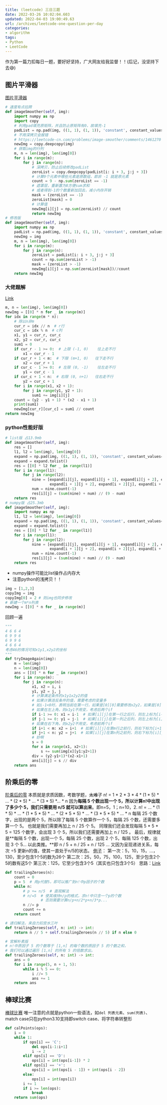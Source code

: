 ```yaml
---
title: (leetcode) 三日三题
date: 2022-03-26 10:02:04.603
updated: 2022-04-03 19:00:49.63
url: /archives/leetcode-one-question-per-day
categories: 
- algorithm
tags: 
- Python
- LeetCode
---
```


作为第一篇力扣每日一题，要好好坚持，广大网友给我监督！！(后记，没坚持下去😅)
## 图片平滑器
[图片平滑器](https://leetcode-cn.com/problems/image-smoother/)
```python
# 速度有点拉跨
def imageSmoother(self, img):
    import numpy as np
    import copy
    # 利用pad填充原矩阵，并且防止原矩阵有0，故填充-1
    padList = np.pad(img, ((1, 1), (1, 1)), 'constant', constant_values=-1)  
    # 不用深拷贝会报错
    # https://leetcode-cn.com/problems/image-smoother/comments/1461270
    newImg = copy.deepcopy(img) 
    # 获取img的行列
    m, n = len(img), len(img[0])
    for i in range(m):
        for j in range(n):
            # 深拷贝，防止后续修改padList
            zeroList = copy.deepcopy(padList[i: i + 3, j:j + 3])
            # 计算9个元素中哪些元素是原数组，即非 -1 就是原元素
            count = 9 - np.sum(zeroList == -1)
            # 遮罩层，重新置为0方便sum求和
            # 或者得到-1的个数重新加回去，减小内存开销
            mask = (zeroList == -1)
            zeroList[mask] = 0
            # 计算值
            newImg[i][j] = np.sum(zeroList) // count
            return newImg
# 修改版
def imageSmoother(self, img):
    import numpy as np
    padList = np.pad(img, ((1, 1), (1, 1)), 'constant', constant_values=-1)
    newImg = img
    m, n = len(img), len(img[0])
    for i in range(m):
        for j in range(n):
            zeroList = padList[i: i + 3, j:j + 3]
            count = np.sum(zeroList > -1)
            mask = (zeroList > -1)
            newImg[i][j] = np.sum(zeroList[mask])//count
    return newImg
```
### 大佬题解
[Link](https://leetcode-cn.com/problems/image-smoother/solution/100-zhao-dao-shang-xia-xian-yu-zuo-you-xian-by-ooo/)
```python
m, n = len(img), len(img[0])
newImg = [[0] * n for _ in range(m)]
for idx in range(m * n):
    # 除以n非m
    cur_r = idx // n  # r行
    cur_c = idx % n  # c列
    x1, y1 = cur_r, cur_c
    x2, y2 = cur_r, cur_c
    sum1 = 0
    if cur_r - 1 >= 0:  # 上限 (-1, 0)    往上走不行
        x1 = cur_r - 1
    if cur_r + 1 < m:  # 下限 (m+1, 0)   往下走不行
        x2 = cur_r + 1
    if cur_c - 1 >= 0:  # 左限 (0, -1)    往左走不行
        y1 = cur_c - 1
    if cur_c + 1 < n:  # 右限 (0, n+1)   往右走不行
        y2 = cur_c + 1
    for i in range(x1, x2 + 1):
        for j in range(y1, y2 + 1):
            sum1 += img[i][j]
    count = (y2 - y1 + 1) * (x2 - x1 + 1)
    print(sum1)
    newImg[cur_r][cur_c] = sum1 // count
return newImg
```
### python性能好版
```python
# list版 占13.9mb
def imageSmoother(self, img):
    res = []
    l1, l2 = len(img), len(img[0])
    expand = np.pad(img, ((1, 1), (1, 1)), 'constant', constant_values=-1)
    expand = expand.tolist()
    res = [[0] * l2 for _ in range(l1)]
    for i in range(l1):
        for j in range(l2):
            nine = [expand[i][j], expand[i][j + 1], expand[i][j + 2], expand[i + 1][j], expand[i + 1][j + 1],
                    expand[i + 1][j + 2], expand[i + 2][j], expand[i + 2][j + 1], expand[i + 2][j + 2]]
            num = nine.count(-1)
            res[i][j] = (sum(nine) + num) // (9 - num)
    return res
# numpy版 占25.3mb
def imageSmoother(self, img):
    import numpy as np
    l1, l2 = len(img), len(img[0])
    expand = np.pad(img, ((1, 1), (1, 1)), 'constant', constant_values=-1)
    expand = expand.tolist()
    res = [[0] * l2 for _ in range(l1)]
    for i in range(l1):
        for j in range(l2):
            nine = [expand[i][j], expand[i][j + 1], expand[i][j + 2], expand[i + 1][j], expand[i + 1][j + 1],
                    expand[i + 1][j + 2], expand[i + 2][j], expand[i + 2][j + 1], expand[i + 2][j + 2]]
            num = nine.count(-1)
            res[i][j] = (sum(nine) + num) // (9 - num)
    return res
```

- numpy操作可能比list操作占内存大
- 注意python的浅拷贝！！
```python
img = [1,2,3] 
copyImg = img
copyImg[0] = 2 # 则img也同步修改
# 新建一个m*n列表
newImg = [[0] * n for _ in range(m)]
```
回顾一遍
```python
"""
4 6 6 4
6 9 9 6 
6 9 9 6 
4 6 6 4
考虑46的情况可知x1y1,x2y2的坐标
"""
def tryImageAgain(img):
    m = len(img)
    n = len(img[0])
    ans = [[0] * n for _ in range(m)]
    for i in range(m):
        for j in range(n):
            x1, x2 = i, i
            y1, y2 = j, j
            # 计算满足条件的x1y1x2y2的值
            # 如果计算违反条件的值，需要考虑的变量多
            # 如i-1<0时，表明当前在第一行，如果是[0][0]需要修改x2y2，如果是[0][1]需要修改x1y1x2y2，
            # 如果在左上角，则x1y1不用变，考虑后两个if
            if i-1 >= 0: x1 = i-1  # 如果[i][j]在第一行之后行，则左上标为[i-1][j]
            if j-1 >= 0: y1 = j-1  # 如果[i][j]在第一列之后列，则左上标为[i][j-1] 在第二行第二列则[i-1][j-1]
            # 如果在右下角，则x2y2不用变，考虑前两个if
            if i+1 < m: x2 = i+1  # 如果[i][j]在第m行之前行，则右下标为[i+1][j]
            if j+1 < n: y2 = j+1  # 如果[i][j]在第n列之前列，则右下标为[i][j+1]
            # 妙啊
            s = 0
            for x in range(x1, x2+1):
                s += sum(img[x][y1:y2+1])
            div = (y2-y1+1)*(x2-x1+1)
            ans[i][j] = s // div
    return ans
```
## 阶乘后的零
[阶乘后的零](https://leetcode-cn.com/problems/factorial-trailing-zeroes/)
本质就是求质因数，考数学题，~~太难了~~
n! = 1 * 2 * 3 * 4 * (1 * 5) * ... * (2 * 5) * ... * (3 * 5) *... * n
因为**每隔 5 个数出现一个 5，所以计算n!中出现了多少个 5，我们只需要用 n/5 就可以算出来**。即n=5，1；n=10，2.
n! = ... * (1 * 5) * ... * (1 * 5 * 5) * ... * (2 * 5 * 5) * ... * (3 * 5 * 5) * ... * n
每隔 25 个数字，出现的是两个 5，所以除了每隔 5 个数算作一个 5，每隔 25 个数，还需要多算一个 5。
也就是我们需要再加上 n / 25 个 5。
同理我们还会发现每隔 5 * 5 * 5 = 125 个数字，会出现 3 个 5，所以我们还需要再加上 n / 125 。
最后，规律就是**每隔 5 个数，出现一个 5，每隔 25 个数，出现 2 个 5，每隔 125 个数，出现 3 个 5... 以此类推。**即 n / 5 + n / 25 + n / 125 ...
又因为呈现递进关系，每次 ÷5 更新n的值，使其一直处于n/5的状态。
[例子](https://leetcode-cn.com/problems/factorial-trailing-zeroes/solution/jie-cheng-hou-de-ling-by-leetcode-soluti-1egk/1462453)：
第一次：5，10，15，…，130，至少包含1个5的数为26个
第二次：25，50，75，100，125，至少包含2个5的数有这5个
第三次：125，它至少包含3个5（其实也只包含3个5）
思路：[Link](https://leetcode-cn.com/problems/factorial-trailing-zeroes/solution/xiang-xi-tong-su-de-si-lu-fen-xi-by-windliang-3/)

```python
def trailingZeroes(n):
    count = 0
    p = 5  # 用p代替5，即可以推广到n!中p因子的个数
    while n:
        # p += n/5  # 直观解法
        # n/=5  # 使其维持n/p的格式，求n!中只含一个p的个数
                # 否则需要计算n/p+n/2*p+n/3*p...
        n //= p 
        count += n  
    return count

# 递归解法，来自力扣宫水三叶
def trailingZeroes(self, n: int) -> int:
    return n // 5 + self.trailingZeroes(n // 5) if n else 0

# 官解朴素版
# n!中质因子 5 的个数等于 [1,n] 的每个数的质因子 5 的个数之和，
# 我们可以通过遍历 [1,n] 的所有 5 的倍数求出。
def trailingZeroes(self, n: int) -> int:
    ans = 0
    for i in range(5, n + 1, 5):
        while i % 5 == 0:
            i //= 5
            ans += 1
    return ans


```
## 棒球比赛
[棒球比赛](https://leetcode-cn.com/problems/baseball-game/)
唯一注意的点就是python一些语法，如`del 列表元素`、`sum(列表)`、match case只在python3.10支持即switch case、将字符串转整形
```python
def calPoints(ops):
    i = 0
    while 1:
        if ops[i] == 'C':
            del ops[i-1:i+1]
            i -= 2
        elif ops[i] == 'D':
            ops[i] = int(ops[i-1]) * 2
        elif ops[i] == '+':
            ops[i] = int(ops[i - 1]) + int(ops[i - 2])
        else:
            ops[i] = int(ops[i])
        i += 1
        if i >= len(ops):
            break
    return sum(ops)
```
